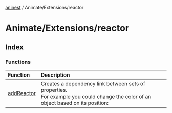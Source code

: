 [aninest](../../../index.md) / Animate/Extensions/reactor

# Animate/Extensions/reactor

## Index

### Functions

| Function | Description |
| :------ | :------ |
| [addReactor](functions/addReactor.md) | Creates a dependency link between sets of properties.<br />For example you could change the color of an object based on its position: |
